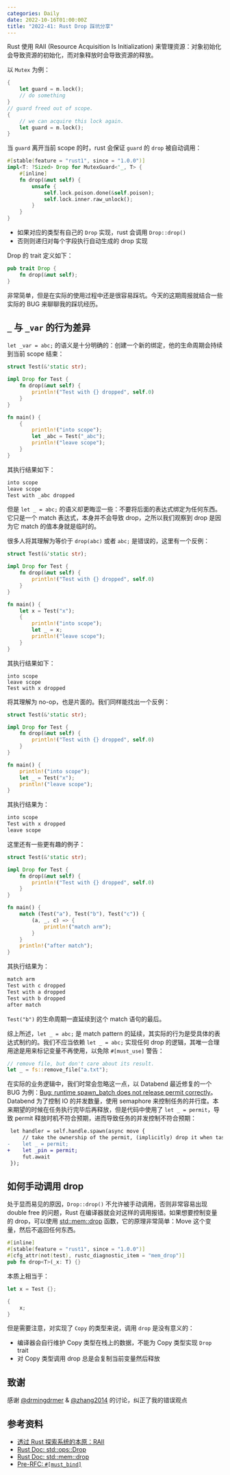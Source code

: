 ```yaml
---
categories: Daily
date: 2022-10-16T01:00:00Z
title: "2022-41: Rust Drop 踩坑分享"
---
```


Rust 使用 RAII (Resource Acquisition Is Initialization) 来管理资源：对象初始化会导致资源的初始化，而对象释放时会导致资源的释放。

以 `Mutex` 为例：

```rust
{
    let guard = m.lock();
    // do something
}
// guard freed out of scope.
{
    // we can acquire this lock again.
    let guard = m.lock();
}
```

当 `guard` 离开当前 scope 的时，rust 会保证 `guard` 的 `drop` 被自动调用：

```rust
#[stable(feature = "rust1", since = "1.0.0")]
impl<T: ?Sized> Drop for MutexGuard<'_, T> {
    #[inline]
    fn drop(&mut self) {
        unsafe {
            self.lock.poison.done(&self.poison);
            self.lock.inner.raw_unlock();
        }
    }
}
```

- 如果对应的类型有自己的 `Drop` 实现，rust 会调用 `Drop::drop()`
- 否则则递归对每个字段执行自动生成的 drop 实现

Drop 的 trait 定义如下：

```rust
pub trait Drop {
    fn drop(&mut self);
}
```

非常简单，但是在实际的使用过程中还是很容易踩坑。今天的这期周报就结合一些实际的 BUG 来聊聊我的踩坑经历。

## `_` 与 `_var` 的行为差异

`let _var = abc;` 的语义是十分明确的：创建一个新的绑定，他的生命周期会持续到当前 scope 结束：

```rust
struct Test(&'static str);

impl Drop for Test {
    fn drop(&mut self) {
        println!("Test with {} dropped", self.0)
    }
}

fn main() {
    {
        println!("into scope");
        let _abc = Test("_abc");
        println!("leave scope");
    }
}
```

其执行结果如下：

```txt
into scope
leave scope
Test with _abc dropped
```

但是 `let _ = abc;` 的语义却更晦涩一些：不要将后面的表达式绑定为任何东西。它只是一个 match 表达式，本身并不会导致 drop，之所以我们观察到 drop 是因为它 match 的值本身就是临时的。

很多人将其理解为等价于 `drop(abc)` 或者 `abc;` 是错误的，这里有一个反例：

```rust
struct Test(&'static str);

impl Drop for Test {
    fn drop(&mut self) {
        println!("Test with {} dropped", self.0)
    }
}

fn main() {
    let x = Test("x");
    {
        println!("into scope");
        let _ = x;
        println!("leave scope");
    }
}
```

其执行结果如下：

```shell
into scope
leave scope
Test with x dropped
```

将其理解为 no-op，也是片面的。我们同样能找出一个反例：

```rust
struct Test(&'static str);

impl Drop for Test {
    fn drop(&mut self) {
        println!("Test with {} dropped", self.0)
    }
}

fn main() {
    println!("into scope");
    let _ = Test("x");
    println!("leave scope");
}
```

其执行结果为：

```rust
into scope
Test with x dropped
leave scope
```

这里还有一些更有趣的例子：

```rust
struct Test(&'static str);

impl Drop for Test {
    fn drop(&mut self) {
        println!("Test with {} dropped", self.0)
    }
}

fn main() {
    match (Test("a"), Test("b"), Test("c")) {
        (a, _, c) => {
            println!("match arm");
        }
    }
    println!("after match");
}
```

其执行结果为：

```txt
match arm
Test with c dropped
Test with a dropped
Test with b dropped
after match
```

`Test("b")` 的生命周期一直延续到这个 match 语句的最后。

综上所述，`let _ = abc;` 是 match pattern 的延续，其实际的行为是受具体的表达式制约的。我们不应当依赖 `let _ = abc;` 实现任何 drop 的逻辑，其唯一合理用途是用来标记变量不再使用，以免除 `#[must_use]` 警告：

```rust
// remove file, but don't care about its result.
let _ = fs::remove_file("a.txt");
```

在实际的业务逻辑中，我们时常会忽略这一点，以 Databend 最近修复的一个 BUG 为例：[Bug: runtime spawn_batch does not release permit correctly](https://github.com/datafuselabs/databend/issues/8183)。Databend 为了控制 IO 的并发数量，使用 semaphore 来控制任务的并行度。本来期望的时候在任务执行完毕后再释放，但是代码中使用了 `let _ = permit`，导致 permit 释放时机不符合预期，进而导致任务的并发控制不符合预期：

```diff
 let handler = self.handle.spawn(async move {
     // take the ownership of the permit, (implicitly) drop it when task is done
-    let _ = permit;
+    let _pin = permit;
     fut.await
 });
```

## 如何手动调用 drop

处于显而易见的原因，`Drop::drop()` 不允许被手动调用，否则非常容易出现 double free 的问题，Rust 在编译器就会对这样的调用报错。如果想要控制变量的 drop，可以使用 [std::mem::drop](https://doc.rust-lang.org/std/mem/fn.drop.html) 函数，它的原理非常简单：Move 这个变量，然后不返回任何东西。

```rust
#[inline]
#[stable(feature = "rust1", since = "1.0.0")]
#[cfg_attr(not(test), rustc_diagnostic_item = "mem_drop")]
pub fn drop<T>(_x: T) {}
```

本质上相当于：

```rust
let x = Test {};

{
    x;
}
```

但是需要注意，对实现了 `Copy` 的类型来说，调用 `drop` 是没有意义的：

- 编译器会自行维护 Copy 类型在栈上的数据，不能为 Copy 类型实现 `Drop` trait
- 对 Copy 类型调用 drop 总是会复制当前变量然后释放

## 致谢

感谢 [@drmingdrmer](https://github.com/drmingdrmer/) & [@zhang2014](https://github.com/zhang2014) 的讨论，纠正了我的错误观点

## 参考资料

- [透过 Rust 探索系统的本原：RAII](https://mp.weixin.qq.com/s/jaKjzc_1rkDe67rfpnFTgg)
- [Rust Doc: std::ops::Drop](https://doc.rust-lang.org/std/ops/trait.Drop.html)
- [Rust Doc: std::mem::drop](https://doc.rust-lang.org/std/mem/fn.drop.html)
- [Pre-RFC: `#[must_bind]`](https://internals.rust-lang.org/t/pre-rfc-must-bind/12658/23)